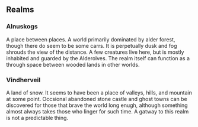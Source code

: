 ## Realms

### Alnuskogs
A place between places. A world primarily dominated by alder forest, though there do seem to be some carrs. It is perpetually dusk and fog shrouds the view of the distance. A few creatures live here, but is mostly inhabited and guarded by the Alderolves. The realm itself can function as a through space between wooded lands in other worlds.

### Vindherveil
A land of snow. It seems to have been a place of valleys, hills, and mountain at some point. Occsional abandoned stone castle and ghost towns can be discovered for those that brave the world long enugh, although something almost always takes those who linger for such time. A gatway to this realm is not a predictable thing.

[#]: # " Notes for running various creatures "

[#]: # " **Alderalv**  "
[#]: # " The primary reason behind having the alderolves as creatures and not playable species is to give you access to a mysterious wild people that have no vested interest in the affairs of others in your setting. They can get most everything they want or need in the Alnuskogs. Their primary motivation behind operating outside of their realm is to investigate only the immediate areas connected to their realm and to protect it. They will never adventure or go beyond their current course because they don't need to. That said, if you were to run an adventure revolving around an intrusion into the Alnuskogs, you could give them a more human treatment. "
